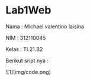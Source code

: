 # Lab1Web
<p>Nama : Michael valentino laisina</p>
<p>NIM : 312110045</p>
<p>Kelas : TI.21.B2</p>
<p>Berikut sript nya :</p>
![1](img/code.png)
